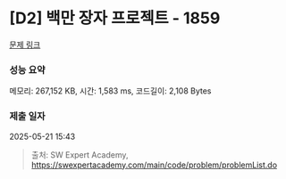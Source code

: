 # [D2] 백만 장자 프로젝트 - 1859 

[문제 링크](https://swexpertacademy.com/main/code/problem/problemDetail.do?contestProbId=AV5LrsUaDxcDFAXc) 

### 성능 요약

메모리: 267,152 KB, 시간: 1,583 ms, 코드길이: 2,108 Bytes

### 제출 일자

2025-05-21 15:43



> 출처: SW Expert Academy, https://swexpertacademy.com/main/code/problem/problemList.do